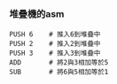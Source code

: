 ### 堆疊機的asm

```
PUSH 6    # 推入6到堆疊中
PUSH 2    # 推入2到堆疊中
PUSH 3    # 推入3到堆疊中
ADD       # 將2與3相加等於5
SUB       # 將6與5相加等於1
```